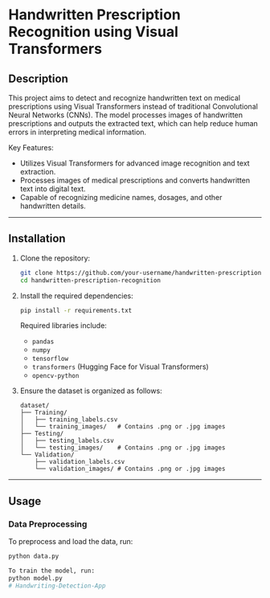 # Handwritten Prescription Recognition using Visual Transformers

## Description
This project aims to detect and recognize handwritten text on medical prescriptions using Visual Transformers instead of traditional Convolutional Neural Networks (CNNs). The model processes images of handwritten prescriptions and outputs the extracted text, which can help reduce human errors in interpreting medical information.

Key Features:
- Utilizes Visual Transformers for advanced image recognition and text extraction.
- Processes images of medical prescriptions and converts handwritten text into digital text.
- Capable of recognizing medicine names, dosages, and other handwritten details.

---

## Installation
1. Clone the repository:
    ```sh
    git clone https://github.com/your-username/handwritten-prescription-recognition.git
    cd handwritten-prescription-recognition
    ```

2. Install the required dependencies:
    ```sh
    pip install -r requirements.txt
    ```
    Required libraries include:
    - `pandas`
    - `numpy`
    - `tensorflow`
    - `transformers` (Hugging Face for Visual Transformers)
    - `opencv-python`

3. Ensure the dataset is organized as follows:
    ```
    dataset/
    ├── Training/
    │   ├── training_labels.csv
    │   └── training_images/   # Contains .png or .jpg images
    ├── Testing/
    │   ├── testing_labels.csv
    │   └── testing_images/    # Contains .png or .jpg images
    └── Validation/
        ├── validation_labels.csv
        └── validation_images/ # Contains .png or .jpg images
    ```

---

## Usage
### Data Preprocessing
To preprocess and load the data, run:
```sh
python data.py

To train the model, run:
python model.py
# Handwriting-Detection-App

